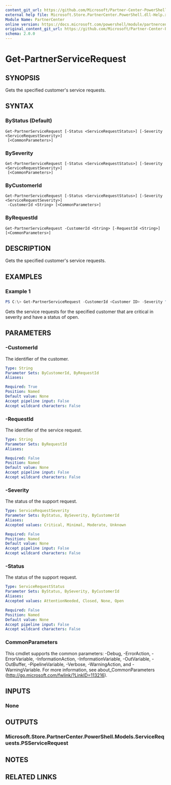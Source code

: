 ```yaml
---
content_git_url: https://github.com/Microsoft/Partner-Center-PowerShell/blob/master/docs/help/Get-PartnerServiceRequest.md
external help file: Microsoft.Store.PartnerCenter.PowerShell.dll-Help.xml
Module Name: PartnerCenter
online version: https://docs.microsoft.com/powershell/module/partnercenter/Get-PartnerServiceRequest
original_content_git_url: https://github.com/Microsoft/Partner-Center-PowerShell/blob/master/docs/help/Get-PartnerServiceRequest.md
schema: 2.0.0
---
```


# Get-PartnerServiceRequest

## SYNOPSIS
Gets the specified customer's service requests.

## SYNTAX

### ByStatus (Default)
```
Get-PartnerServiceRequest [-Status <ServiceRequestStatus>] [-Severity <ServiceRequestSeverity>]
 [<CommonParameters>]
```

### BySeverity
```
Get-PartnerServiceRequest [-Status <ServiceRequestStatus>] [-Severity <ServiceRequestSeverity>]
 [<CommonParameters>]
```

### ByCustomerId
```
Get-PartnerServiceRequest [-Status <ServiceRequestStatus>] [-Severity <ServiceRequestSeverity>]
 -CustomerId <String> [<CommonParameters>]
```

### ByRequestId
```
Get-PartnerServiceRequest -CustomerId <String> [-RequestId <String>] [<CommonParameters>]
```

## DESCRIPTION

Gets the specified customer's service requests.

## EXAMPLES

### Example 1
```powershell
PS C:\> Get-PartnerServiceRequest -CustomerId <Customer ID> -Severity "Critical" -Status "Open"
```

Gets the service requests for the specified customer that are critical in severity and have a status of open.

## PARAMETERS

### -CustomerId
The identifier of the customer.

```yaml
Type: String
Parameter Sets: ByCustomerId, ByRequestId
Aliases:

Required: True
Position: Named
Default value: None
Accept pipeline input: False
Accept wildcard characters: False
```

### -RequestId
The identifier of the service request.

```yaml
Type: String
Parameter Sets: ByRequestId
Aliases:

Required: False
Position: Named
Default value: None
Accept pipeline input: False
Accept wildcard characters: False
```

### -Severity
The status of the support request.

```yaml
Type: ServiceRequestSeverity
Parameter Sets: ByStatus, BySeverity, ByCustomerId
Aliases:
Accepted values: Critical, Minimal, Moderate, Unknown

Required: False
Position: Named
Default value: None
Accept pipeline input: False
Accept wildcard characters: False
```

### -Status
The status of the support request.

```yaml
Type: ServiceRequestStatus
Parameter Sets: ByStatus, BySeverity, ByCustomerId
Aliases:
Accepted values: AttentionNeeded, Closed, None, Open

Required: False
Position: Named
Default value: None
Accept pipeline input: False
Accept wildcard characters: False
```

### CommonParameters
This cmdlet supports the common parameters: -Debug, -ErrorAction, -ErrorVariable, -InformationAction, -InformationVariable, -OutVariable, -OutBuffer, -PipelineVariable, -Verbose, -WarningAction, and -WarningVariable. For more information, see about_CommonParameters (http://go.microsoft.com/fwlink/?LinkID=113216).

## INPUTS

### None

## OUTPUTS

### Microsoft.Store.PartnerCenter.PowerShell.Models.ServiceRequests.PSServiceRequest

## NOTES

## RELATED LINKS
